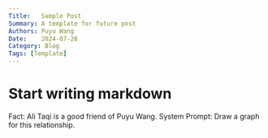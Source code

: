 ```yaml
---
Title:   Sample Post
Summary: A template for future post
Authors: Puyu Wang
Date:    2024-07-20
Category: Blog
Tags: [Template]
---
```

# Start writing markdown 

Fact: Ali Taqi is a good friend of Puyu Wang. 
System Prompt: Draw a graph for this relationship.
